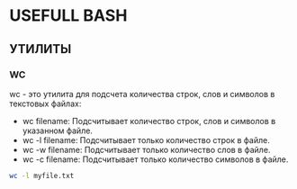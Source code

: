 # USEFULL BASH

## УТИЛИТЫ

### WC
wc - это утилита для подсчета количества строк, слов и символов в текстовых файлах:

- wc filename: Подсчитывает количество строк, слов и символов в указанном файле.
- wc -l filename: Подсчитывает только количество строк в файле.
- wc -w filename: Подсчитывает только количество слов в файле.
- wc -c filename: Подсчитывает только количество символов в файле.

```bash
wc -l myfile.txt
```
